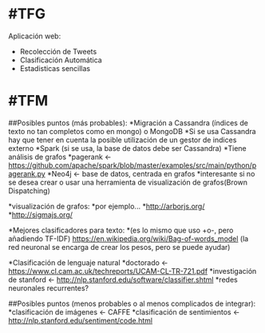 #TFG
===
Aplicación web:
* Recolección de Tweets
* Clasificación Automática
* Estadisticas sencillas

#TFM
===
##Posibles puntos (más probables):
*Migración a Cassandra (índices de texto no tan completos como en mongo) o MongoDB
	*Si se usa Cassandra hay que tener en cuenta la posible utilización de un gestor de indices externo
*Spark (si se usa, la base de datos debe ser Cassandra)
	*Tiene análisis de grafos
	*pagerank <- https://github.com/apache/spark/blob/master/examples/src/main/python/pagerank.py
*Neo4j <- base de datos, centrada en grafos
	*interesante si no se desea crear o usar una herramienta de visualización de grafos(Brown Dispatching)

*visualización de grafos:
	*por ejemplo...
	*http://arborjs.org/
	*http://sigmajs.org/

*Mejores clasificadores para texto:
	*(es lo mismo que uso +o-, pero añadiendo TF-IDF) https://en.wikipedia.org/wiki/Bag-of-words_model (la red neuronal se encarga de crear los pesos, pero se puede ayudar)

*Clasificación de lenguaje natural
	*doctorado <- https://www.cl.cam.ac.uk/techreports/UCAM-CL-TR-721.pdf
	*investigación de stanford <- http://nlp.stanford.edu/software/classifier.shtml
	*redes neuronales recurrentes?

##Posibles puntos (menos probables o al menos complicados de integrar):
*clasificación de imágenes <- CAFFE
*clasificación de sentimientos <- http://nlp.stanford.edu/sentiment/code.html


